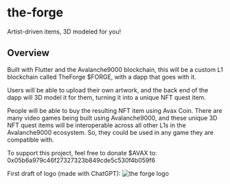 # the-forge

Artist-driven items, 3D modeled for you!

## Overview

Built with Flutter and the Avalanche9000 blockchain, this will be a custom L1 blockchain called TheForge $FORGE, with a dapp that goes with it.

Users will be able to upload their own artwork, and the back end of the dapp will 3D model it for them, turning it into a unique NFT quest item.

People will be able to buy the resulting NFT item using Avax Coin. There are many video games being built using Avalanche9000, and these unique 3D NFT quest items will be interoperable across all other L1s in the Avalanche9000 ecosystem. So, they could be used in any game they are compatible with.

To support this project, feel free to donate $AVAX to: 0x05b6a979c46f27327323b849cde5c530f4b059f6

First draft of logo (made with ChatGPT):
![the forge logo](https://raw.githubusercontent.com/username/repo-name/branch-name/path/to/image.png)
